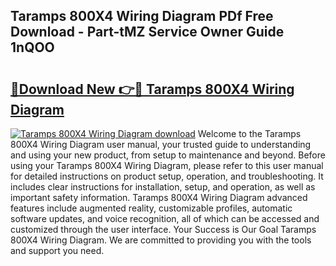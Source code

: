 ## Taramps 800X4 Wiring Diagram PDf Free Download - Part-tMZ Service Owner Guide 1nQOO

# <h2><a href="http://dfirhw.blite.top/?on=Taramps+800X4+Wiring+Diagram">🔗Download New 👉🔴 Taramps 800X4 Wiring Diagram</a></h2>

[![Taramps 800X4 Wiring Diagram download](https://i.imgur.com/lujVjoI.png)](http://dfirhw.blite.top/?on=Taramps+800X4+Wiring+Diagram)
Welcome to the Taramps 800X4 Wiring Diagram user manual, your trusted guide to understanding and using your new product, from setup to maintenance and beyond. Before using your Taramps 800X4 Wiring Diagram, please refer to this user manual for detailed instructions on product setup, operation, and troubleshooting. It includes clear instructions for installation, setup, and operation, as well as important safety information. Taramps 800X4 Wiring Diagram advanced features include augmented reality, customizable profiles, automatic software updates, and voice recognition, all of which can be accessed and customized through the user interface. Your Success is Our Goal Taramps 800X4 Wiring Diagram. We are committed to providing you with the tools and support you need.
